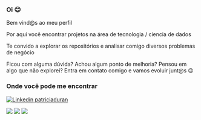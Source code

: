 ### Oi 😊

Bem vind@s ao meu perfil 

Por aqui você encontrar projetos na área de tecnologia / ciencia de dados

Te convido a explorar os repositórios e analisar comigo diversos problemas de negócio 

Ficou com alguma dúvida? Achou algum ponto de melhoria? Pensou em algo que não explorei? Entra em contato comigo e vamos evoluir junt@s 😉

### Onde você pode me encontrar
[![Linkedin](https://i.stack.imgur.com/gVE0j.png) patriciaduran](https://www.linkedin.com/in/patriciaduran/)&nbsp;&nbsp;&nbsp;&nbsp;&nbsp;&nbsp;&nbsp;&nbsp;
<div>
  <a href="https://www.linkedin.com/in/patriciaduran" target="_blank"><img src="https://img.shields.io/badge/-LinkedIn-%230077B5?style=for-the-badge&logo=linkedin&logoColor=white" target="_blank"></a>
   <a href = "mailto:patriciaod.sp@gmail.com"><img src="https://img.shields.io/badge/-Gmail-%23333?style=for-the-badge&logo=gmail&logoColor=red" target="_blank"></a>
     <a href = "https://www.instagram.com/patricia__duran"><img src="https://img.shields.io/badge/Instagram-E4405F?style=for-the-badge&logo=instagram&logoColor=white"></a>
  
</div>
    <!--
**PatriciaDuran/PatriciaDuran** is a ✨ _special_ ✨ repository because its `README.md` (this file) appears on your GitHub profile.

Here are some ideas to get you started:

- 🔭 I’m currently working on ...
- 🌱 I’m currently learning ...
- 👯 I’m looking to collaborate on ...
- 🤔 I’m looking for help with ...
- 💬 Ask me about ...
- 📫 How to reach me: ...
- 😄 Pronouns: ...
- ⚡ Fun fact: ...
-->
